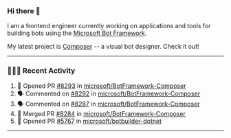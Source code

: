 ### Hi there 👋

I am a frontend engineer currently working on applications and tools for building bots using the [Microsoft Bot Framework](https://dev.botframework.com/).

My latest project is [Composer](https://github.com/microsoft/BotFramework-Composer) -- a visual bot designer. Check it out!

---

### 👨🏻‍💻 Recent Activity

<!--START_SECTION:activity-->
1. 💪 Opened PR [#8293](https://github.com/microsoft/BotFramework-Composer/pull/8293) in [microsoft/BotFramework-Composer](https://github.com/microsoft/BotFramework-Composer)
2. 🗣 Commented on [#8292](https://github.com/microsoft/BotFramework-Composer/issues/8292) in [microsoft/BotFramework-Composer](https://github.com/microsoft/BotFramework-Composer)
3. 🗣 Commented on [#8287](https://github.com/microsoft/BotFramework-Composer/issues/8287) in [microsoft/BotFramework-Composer](https://github.com/microsoft/BotFramework-Composer)
4. 🎉 Merged PR [#8284](https://github.com/microsoft/BotFramework-Composer/pull/8284) in [microsoft/BotFramework-Composer](https://github.com/microsoft/BotFramework-Composer)
5. 💪 Opened PR [#5767](https://github.com/microsoft/botbuilder-dotnet/pull/5767) in [microsoft/botbuilder-dotnet](https://github.com/microsoft/botbuilder-dotnet)
<!--END_SECTION:activity-->

---

<!--
**a-b-r-o-w-n/a-b-r-o-w-n** is a ✨ _special_ ✨ repository because its `README.md` (this file) appears on your GitHub profile.

Here are some ideas to get you started:

- 🔭 I’m currently working on ...
- 🌱 I’m currently learning ...
- 👯 I’m looking to collaborate on ...
- 🤔 I’m looking for help with ...
- 💬 Ask me about ...
- 📫 How to reach me: ...
- 😄 Pronouns: ...
- ⚡ Fun fact: ...
-->
